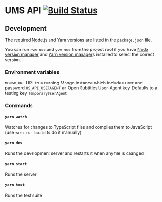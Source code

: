 # UMS API [![Build Status](https://travis-ci.org/UniversalMediaServer/api.svg?branch=master)](https://travis-ci.org/UniversalMediaServer/api)

## Development

The required Node.js and Yarn versions are listed in the `package.json` file. 

You can run `nvm use` and `yvm use` from the project root if you have [Node version manager](https://github.com/nvm-sh/nvm) and [Yarn version manager](https://yvm.js.org)s installed to select the correct version.

### Environment variables

`MONGO_URL` URL to a running Mongo instance which includes user and password
`OS_API_USERAGENT` an Open Subtitles User-Agent key. Defaults to a testing key `TemporaryUserAgent`

### Commands

#### `yarn watch`
Watches for changes to TypeScript files and compiles them to JavaScript (use `yarn run build` to do it manually)

#### `yarn dev`
Runs the development server and restarts it when any file is changed

#### `yarn start`
Runs the server

#### `yarn test`
Runs the test suite
